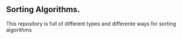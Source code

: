 ## Sorting Algorithms.

This repository is full of different types and differente ways for sorting algorithms
